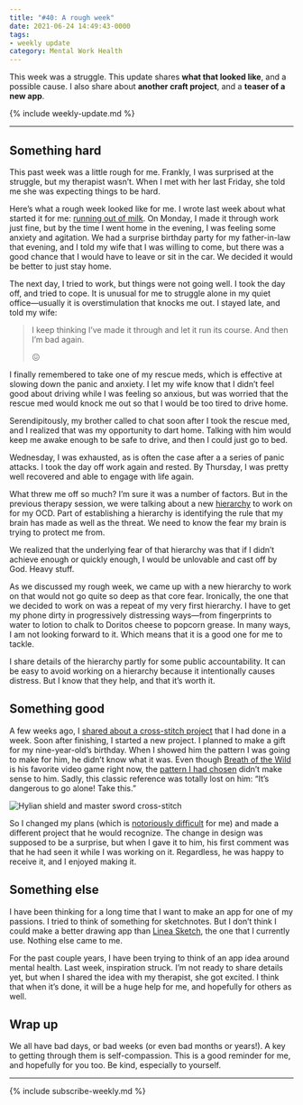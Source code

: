```yaml
---
title: "#40: A rough week"
date: 2021-06-24 14:49:43-0000
tags:
- weekly update
category: Mental Work Health
---
```


This week was a struggle. This update shares **what that looked like**, and a possible cause. I also share about **another craft project**, and a **teaser of a new app**.

{% include weekly-update.md %}

***


## Something hard

This past week was a little rough for me. Frankly, I was surprised at the struggle, but my therapist wasn’t. When I met with her last Friday, she told me she was expecting things to be hard.

Here’s what a rough week looked like for me. I wrote last week about what started it for me: [running out of milk](https://www.mentalworkhealth.org/2021/06/16/out-of-milk.html). On Monday, I made it through work just fine, but by the time I went home in the evening, I was feeling some anxiety and agitation. We had a surprise birthday party for my father-in-law that evening, and I told my wife that I was willing to come, but there was a good chance that I would have to leave or sit in the car. We decided it would be better to just stay home.

The next day, I tried to work, but things were not going well. I took the day off, and tried to cope. It is unusual for me to struggle alone in my quiet office—usually it is overstimulation that knocks me out. I stayed late, and told my wife:

> I keep thinking I’ve made it through and let it run its course. And then I’m bad again.
>
> 😖

I finally remembered to take one of my rescue meds, which is effective at slowing down the panic and anxiety. I let my wife know that I didn’t feel good about driving while I was feeling so anxious, but was worried that the rescue med would knock me out so that I would be too tired to drive home.

Serendipitously, my brother called to chat soon after I took the rescue med, and I realized that was my opportunity to dart home. Talking with him would keep me awake enough to be safe to drive, and then I could just go to bed.

Wednesday, I was exhausted, as is often the case after a a series of panic attacks. I took the day off work again and rested. By Thursday, I was pretty well recovered and able to engage with life again.

What threw me off so much? I’m sure it was a number of factors. But in the previous therapy session, we were talking about a new [hierarchy](https://en.wikipedia.org/wiki/Exposure_therapy) to work on for my OCD. Part of establishing a hierarchy is identifying the rule that my brain has made as well as the threat. We need to know the fear my brain is trying to protect me from.

We realized that the underlying fear of that hierarchy was that if I didn’t achieve enough or quickly enough, I would be unlovable and cast off by God. Heavy stuff.

As we discussed my rough week, we came up with a new hierarchy to work on that would not go quite so deep as that core fear. Ironically, the one that we decided to work on was a repeat of my very first hierarchy. I have to get my phone dirty in progressively distressing ways—from fingerprints to water to lotion to chalk to Doritos cheese to popcorn grease. In many ways, I am not looking forward to it. Which means that it is a good one for me to tackle.

I share details of the hierarchy partly for some public accountability. It can be easy to avoid working on a hierarchy because it intentionally causes distress. But I know that they help, and that it’s worth it.


## Something good

A few weeks ago, I [shared about a cross-stitch project](https://www.mentalworkhealth.org/2021/05/26/cross-stitching-at.html) that I had done in a week. Soon after finishing, I started a new project. I planned to make a gift for my nine-year-old’s birthday. When I showed him the pattern I was going to make for him, he didn’t know what it was. Even though [Breath of the Wild](https://en.wikipedia.org/wiki/The_Legend_of_Zelda:_Breath_of_the_Wild) is his favorite video game right now, the [pattern I had chosen](https://www.etsy.com/listing/699493190/link-legend-cross-stitch-pattern-retro) didn’t make sense to him. Sadly, this classic reference was totally lost on him: “It’s dangerous to go alone! Take this.”

![Hylian shield and master sword cross-stitch](https://www.mentalworkhealth.org/uploads/2021/c9f85716f9.jpg)

So I changed my plans (which is [notoriously difficult](https://www.mentalworkhealth.org/2021/06/04/plan-changes.html) for me) and made a different project that he would recognize. The change in design was supposed to be a surprise, but when I gave it to him, his first comment was that he had seen it while I was working on it. Regardless, he was happy to receive it, and I enjoyed making it.


## Something else

I have been thinking for a long time that I want to make an app for one of my passions. I tried to think of something for sketchnotes. But I don’t think I could make a better drawing app than [Linea Sketch](https://linea-app.com), the one that I currently use. Nothing else came to me.

For the past couple years, I have been trying to think of an app idea around mental health. Last week, inspiration struck. I’m not ready to share details yet, but when I shared the idea with my therapist, she got excited. I think that when it’s done, it will be a huge help for me, and hopefully for others as well.


## Wrap up

We all have bad days, or bad weeks (or even bad months or years!). A key to getting through them is self-compassion. This is a good reminder for me, and hopefully for you too. Be kind, especially to yourself.

***
{% include subscribe-weekly.md %}
